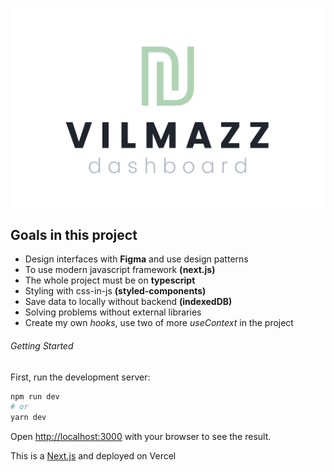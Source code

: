 <p align="center">
  <a href="https://vercel.com/jnetc/dashboard-vilmaaz">
    <img src="./public/Logo.png">
  </a>
</p>


## Goals in this project

- Design interfaces with **Figma** and use design patterns
- To use modern javascript framework **(next.js)**
- The whole project must be on **typescript**
- Styling with css-in-js **(styled-components)**
- Save data to locally without backend **(indexedDB)**
- Solving problems without external libraries
- Create my own _hooks_, use two of more _useContext_ in the project

###### Getting Started

First, run the development server:

```bash
npm run dev
# or
yarn dev
```

Open [http://localhost:3000](http://localhost:3000) with your browser to see the result.

This is a [Next.js](https://nextjs.org/) and deployed on Vercel
